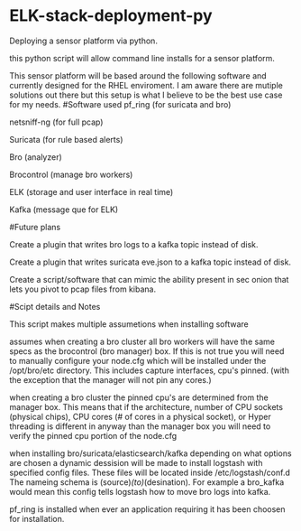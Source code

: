 # ELK-stack-deployment-py
Deploying a sensor platform via python.

this python script will allow command line installs for a sensor platform.

This sensor platform will be based around the following software and currently designed for the RHEL enviroment. I am aware there are mutiple solutions out there but this setup is what I believe to be the best use case for my needs.
#Software used
pf_ring (for suricata and bro)

netsniff-ng (for full pcap)

Suricata (for rule based alerts)

Bro (analyzer)

Brocontrol (manage bro workers)

ELK (storage and user interface in real time)

Kafka (message que for ELK)

#Future plans

Create a plugin that writes bro logs to a kafka topic instead of disk.

Create a plugin that writes suricata eve.json to a kafka topic instead of disk.

Create a script/software that can mimic the ability present in sec onion that lets you pivot to pcap files from kibana.

#Scipt details and Notes

This script makes multiple assumetions when installing software

assumes when creating a bro cluster all bro workers will have the same specs as the brocontrol (bro manager) box. If this is not true you will need to manually configure your node.cfg which will be installed under the /opt/bro/etc directory. This includes capture interfaces, cpu's pinned. (with the exception that the manager will not pin any cores.)

when creating a bro cluster the pinned cpu's are determined from the manager box. This means that if the architecture, number of CPU sockets (physical chips), CPU cores (# of cores in a physical socket), or Hyper threading is different in anyway than the manager box you will need to verify the pinned cpu portion of the node.cfg

when installing bro/suricata/elasticsearch/kafka depending on what options are chosen a dynamic dessision will be made to install logstash with specified config files. These files will be located inside /etc/logstash/conf.d The nameing schema is (source)_(to)_(desination). For example a bro_kafka would mean this config tells logstash how to move bro logs into kafka.

pf_ring is installed when ever an application requiring it has been choosen for installation.
